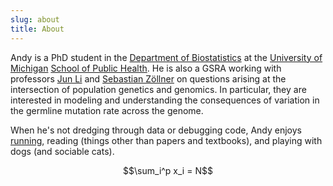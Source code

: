 ```yaml
---
slug: about
title: About
---
```


Andy is a PhD student in the [Department of Biostatistics](https://sph.umich.edu/biostat/) at the [University of Michigan](http://umich.edu) [School of Public Health](https://sph.umich.edu/). He is also a GSRA working with professors [Jun Li](https://www.junzli.com/) and [Sebastian Zöllner](http://csg.sph.umich.edu//szoellner/index.html) on questions arising at the intersection of population genetics and genomics. In particular, they are interested in modeling and understanding the consequences of variation in the germline mutation rate across the genome.

When he's not dredging through data or debugging code, Andy enjoys [running](https://www.strava.com/athletes/25469722/training/log), reading (things other than papers and textbooks), and playing with dogs (and sociable cats).

$$\sum_i^p x_i = N$$